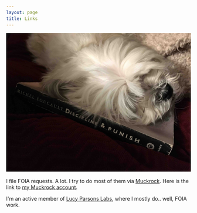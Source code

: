 ```yaml
---
layout: page
title: Links
---
```

![](/img/foucault_dog.jpg)
 
I file FOIA requests. A lot. I try to do most of them via [Muckrock](https://www.muckrock.com). Here is the link to [my
Muckrock account](https://www.muckrock.com/accounts/profile/joliet_j/).

I'm an active member of [Lucy Parsons Labs](https://lucyparsonslabs.com/), where I mostly do.. well, FOIA work.
